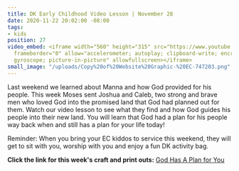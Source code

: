 ```yaml
---
title: DK Early Childhood Video Lesson | November 28
date: 2020-11-22 20:02:00 -08:00
tags:
- kids
position: 27
video_embed: <iframe width="560" height="315" src="https://www.youtube.com/embed/yNK2RUTwc-Q"
  frameborder="0" allow="accelerometer; autoplay; clipboard-write; encrypted-media;
  gyroscope; picture-in-picture" allowfullscreen></iframe>
small_image: "/uploads/Copy%20of%20Website%20Graphic-%20EC-747203.png"
---
```


Last weekend we learned about Manna and how God provided for his people. This week Moses sent Joshua and Caleb, two strong and brave men who loved God into the promised land that God had planned out for them. Watch our video lesson to see what they find and how God guides his people into their new land. You will learn that God had a plan for his people way back when and still has a plan for your life today!

Reminder: When you bring your EC kiddos to service this weekend, they will get to sit with you, worship with you and enjoy a fun DK activity bag.

**Click the link for this week's craft and print outs:**
[God Has A Plan for You](https://drive.google.com/file/d/1aTx0z8gp9Tnn2jBeoPE1fLiDeTzZgrdx/view?usp=sharing)